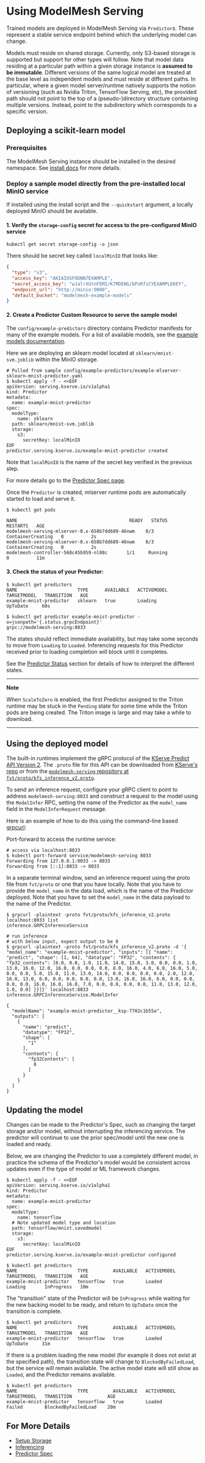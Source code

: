 # Using ModelMesh Serving

Trained models are deployed in ModelMesh Serving via `Predictor`s. These represent a stable service endpoint behind which the underlying model can change.

Models must reside on shared storage. Currently, only S3-based storage is supported but support for other types will follow. Note that model data residing at a particular path within a given storage instance is **assumed to be immutable**. Different versions of the same logical model are treated at the base level as independent models and must reside at different paths. In particular, where a given model server/runtime natively supports the notion of versioning (such as Nvidia Triton, TensorFlow Serving, etc), the provided path should not point to the top of a (pseudo-)directory structure containing multiple versions. Instead, point to the subdirectory which corresponds to a specific version.

## Deploying a scikit-learn model

### Prerequisites

The ModelMesh Serving instance should be installed in the desired namespace. See [install docs](../install/install-script.md) for more details.

### Deploy a sample model directly from the pre-installed local MinIO service

If installed using the install script and the `--quickstart` argument, a locally deployed MinIO should be available.

#### 1. Verify the `storage-config` secret for access to the pre-configured MinIO service

```
kubectl get secret storage-config -o json
```

There should be secret key called `localMinIO` that looks like:

```json
{
  "type": "s3",
  "access_key": "AKIAIOSFODNN7EXAMPLE",
  "secret_access_key": "wJalrXUtnFEMI/K7MDENG/bPxRfiCYEXAMPLEKEY",
  "endpoint_url": "http://minio:9000",
  "default_bucket": "modelmesh-example-models"
}
```

#### 2. Create a Predictor Custom Resource to serve the sample model

The `config/example-predictors` directory contains Predictor manifests for many of the example models. For a list of available models, see the [example models documentation](../example-models.md#available-models).

Here we are deploying an sklearn model located at `sklearn/mnist-svm.joblib` within the MinIO storage.

```shell
# Pulled from sample config/example-predictors/example-mlserver-sklearn-mnist-predictor.yaml
$ kubectl apply -f - <<EOF
apiVersion: serving.kserve.io/v1alpha1
kind: Predictor
metadata:
  name: example-mnist-predictor
spec:
  modelType:
    name: sklearn
  path: sklearn/mnist-svm.joblib
  storage:
    s3:
      secretKey: localMinIO
EOF
predictor.serving.kserve.io/example-mnist-predictor created
```

Note that `localMinIO` is the name of the secret key verified in the previous step.

For more details go to the [Predictor Spec page](predictor-spec.md).

Once the `Predictor` is created, mlserver runtime pods are automatically started to load and serve it.

```shell
$ kubectl get pods

NAME                                         READY   STATUS              RESTARTS   AGE
modelmesh-serving-mlserver-0.x-658b7dd689-46nwm    0/3     ContainerCreating   0          2s
modelmesh-serving-mlserver-0.x-658b7dd689-46nwm    0/3     ContainerCreating   0          2s
modelmesh-controller-568c45b959-nl88c       1/1     Running             0          11m
```

#### 3. Check the status of your Predictor:

```shell
$ kubectl get predictors
NAME                      TYPE      AVAILABLE   ACTIVEMODEL   TARGETMODEL   TRANSITION   AGE
example-mnist-predictor   sklearn   true        Loading                     UpToDate     60s

$ kubectl get predictor example-mnist-predictor -o=jsonpath='{.status.grpcEndpoint}'
grpc://modelmesh-serving:8033
```

The states should reflect immediate availability, but may take some seconds to move from `Loading` to `Loaded`.
Inferencing requests for this Predictor received prior to loading completion will block until it completes.

See the [Predictor Status](predictor-cr.md#predictor-status) section for details of how to interpret the different states.

---

**Note**

When `ScaleToZero` is enabled, the first Predictor assigned to the Triton runtime may be stuck in the `Pending` state for some time while the Triton pods are being created. The Triton image is large and may take a while to download.

---

## Using the deployed model

The built-in runtimes implement the gRPC protocol of the [KServe Predict API Version 2](https://github.com/kserve/kserve/blob/master/docs/predict-api/v2/required_api.md#grpc).
The `.proto` file for this API can be downloaded from [KServe's repo](https://github.com/kserve/kserve/blob/master/docs/predict-api/v2/grpc_predict_v2.proto)
or from the [`modelmesh-serving` repository at `fvt/proto/kfs_inference_v2.proto`](https://github.com/kserve/modelmesh-serving/blob/main/fvt/proto/kfs_inference_v2.proto).

To send an inference request, configure your gRPC client to point to address `modelmesh-serving:8033` and construct a request to the model using the `ModelInfer` RPC, setting the name of the Predictor as the `model_name` field in the `ModelInferRequest` message.

Here is an example of how to do this using the command-line based [grpcurl](https://github.com/fullstorydev/grpcurl):

Port-forward to access the runtime service:

```shell
# access via localhost:8033
$ kubectl port-forward service/modelmesh-serving 8033
Forwarding from 127.0.0.1:8033 -> 8033
Forwarding from [::1]:8033 -> 8033
```

In a separate terminal window, send an inference request using the proto file from `fvt/proto` or one that you have locally. Note that you have to provide the `model_name` in the data load, which is the name of the Predictor deployed.
Note that you have to set the `model_name` in the data payload to the name of the Predictor.

```shell
$ grpcurl -plaintext -proto fvt/proto/kfs_inference_v2.proto localhost:8033 list
inference.GRPCInferenceService

# run inference
# with below input, expect output to be 8
$ grpcurl -plaintext -proto fvt/proto/kfs_inference_v2.proto -d '{ "model_name": "example-mnist-predictor", "inputs": [{ "name": "predict", "shape": [1, 64], "datatype": "FP32", "contents": { "fp32_contents": [0.0, 0.0, 1.0, 11.0, 14.0, 15.0, 3.0, 0.0, 0.0, 1.0, 13.0, 16.0, 12.0, 16.0, 8.0, 0.0, 0.0, 8.0, 16.0, 4.0, 6.0, 16.0, 5.0, 0.0, 0.0, 5.0, 15.0, 11.0, 13.0, 14.0, 0.0, 0.0, 0.0, 0.0, 2.0, 12.0, 16.0, 13.0, 0.0, 0.0, 0.0, 0.0, 0.0, 13.0, 16.0, 16.0, 6.0, 0.0, 0.0, 0.0, 0.0, 16.0, 16.0, 16.0, 7.0, 0.0, 0.0, 0.0, 0.0, 11.0, 13.0, 12.0, 1.0, 0.0] }}]}' localhost:8033 inference.GRPCInferenceService.ModelInfer

{
  "modelName": "example-mnist-predictor__ksp-7702c1b55a",
  "outputs": [
    {
      "name": "predict",
      "datatype": "FP32",
      "shape": [
        "1"
      ],
      "contents": {
        "fp32Contents": [
          8
        ]
      }
    }
  ]
}
```

## Updating the model

Changes can be made to the Predictor's Spec, such as changing the target storage and/or model, without interrupting the inferencing service.
The predictor will continue to use the prior spec/model until the new one is loaded and ready.

Below, we are changing the Predictor to use a completely different model, in practice the schema of the Predictor's model would be consistent across updates even if the type of model or ML framework changes.

```shell
$ kubectl apply -f - <<EOF
apiVersion: serving.kserve.io/v1alpha1
kind: Predictor
metadata:
  name: example-mnist-predictor
spec:
  modelType:
    name: tensorflow
  # Note updated model type and location
  path: tensorflow/mnist.savedmodel
  storage:
    s3:
      secretKey: localMinIO
EOF
predictor.serving.kserve.io/example-mnist-predictor configured

$ kubectl get predictors
NAME                      TYPE         AVAILABLE   ACTIVEMODEL   TARGETMODEL   TRANSITION   AGE
example-mnist-predictor   tensorflow   true        Loaded        Loading       InProgress   10m
```

The "transition" state of the Predictor will be `InProgress` while waiting for the new backing model to be ready,
and return to `UpToDate` once the transition is complete.

```shell
$ kubectl get predictors
NAME                      TYPE         AVAILABLE   ACTIVEMODEL   TARGETMODEL   TRANSITION   AGE
example-mnist-predictor   tensorflow   true        Loaded                      UpToDate     31m
```

If there is a problem loading the new model (for example it does not exist at the specified path), the transition state will
change to `BlockedByFailedLoad`, but the service will remain available. The active model state will still show as `Loaded`, and the
Predictor remains available.

```shell
$ kubectl get predictors
NAME                      TYPE         AVAILABLE   ACTIVEMODEL   TARGETMODEL   TRANSITION             AGE
example-mnist-predictor   tensorflow   true        Loaded        Failed        BlockedByFailedLoad    20m
```

## For More Details

- [Setup Storage](storage.md)
- [Inferencing](inferencing.md)
- [Predictor Spec](predictor-spec.md)

